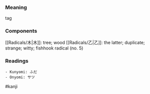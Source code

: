 ### Meaning

tag

### Components

[[Radicals/木|木]]: tree; wood [[Radicals/乙|乙]]: the latter; duplicate; strange; witty; fishhook radical (no. 5)

### Readings

```
- Kunyomi: ふだ
- Onyomi: サツ
```

#kanji
